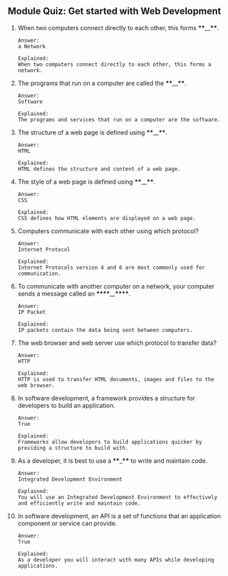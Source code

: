 ## Module Quiz: Get started with Web Development

1. When two computers connect directly to each other, this forms **\*\***\_\_**\*\***.

   ```
   Answer:
   a Network

   Explained:
   When two computers connect directly to each other, this forms a network.
   ```

2. The programs that run on a computer are called the **\*\***\_\_**\*\***.

   ```
   Answer:
   Software

   Explained:
   The programs and services that run on a computer are the software.
   ```

3. The structure of a web page is defined using **\*\***\_\_**\*\***.

   ```
   Answer:
   HTML

   Explained:
   HTML defines the structure and content of a web page.
   ```

4. The style of a web page is defined using **\*\***\_\_**\*\***.

   ```
   Answer:
   CSS

   Explained:
   CSS defines how HTML elements are displayed on a web page.
   ```

5. Computers communicate with each other using which protocol?

   ```
   Answer:
   Internet Protocol

   Explained:
   Internet Protocols version 4 and 6 are most commonly used for communication.
   ```

6. To communicate with another computer on a network, your computer sends a message called an **\*\*\*\***\_\_**\*\*\*\***.

   ```
   Answer:
   IP Packet

   Explained:
   IP packets contain the data being sent between computers.
   ```

7. The web browser and web server use which protocol to transfer data?

   ```
   Answer:
   HTTP

   Explained:
   HTTP is used to transfer HTML documents, images and files to the web browser.
   ```

8. In software development, a framework provides a structure for developers to build an application.

   ```
   Answer:
   True

   Explained:
   Frameworks allow developers to build applications quicker by providing a structure to build with.
   ```

9. As a developer, it is best to use a **\*\***\_**\*\*** to write and maintain code.

   ```
   Answer:
   Integrated Development Environment

   Explained:
   You will use an Integrated Development Environment to effectively and efficiently write and maintain code.
   ```

10. In software development, an API is a set of functions that an application component or service can provide.

    ```
    Answer:
    True

    Explained:
    As a developer you will interact with many APIs while developing applications.
    ```
